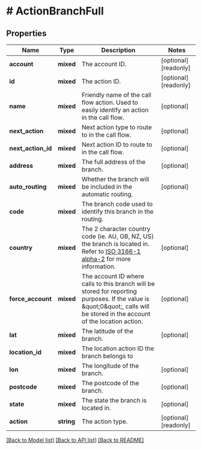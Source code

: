 # # ActionBranchFull

## Properties

Name | Type | Description | Notes
------------ | ------------- | ------------- | -------------
**account** | **mixed** | The account ID. | [optional] [readonly]
**id** | **mixed** | The action ID. | [optional] [readonly]
**name** | **mixed** | Friendly name of the call flow action. Used to easily identify an action in the call flow. | [optional]
**next_action** | **mixed** | Next action type to route to in the call flow. | [optional]
**next_action_id** | **mixed** | Next action ID to route to in the call flow. | [optional]
**address** | **mixed** | The full address of the branch. | [optional]
**auto_routing** | **mixed** | Whether the branch will be included in the automatic routing. | [optional]
**code** | **mixed** | The branch code used to identify this branch in the routing. |
**country** | **mixed** | The 2 character country code (ie. AU, GB, NZ, US) the branch is located in. Refer to [ISO 3166-1 alpha-2](https://en.wikipedia.org/wiki/ISO_3166-1_alpha-2) for more information. | [optional]
**force_account** | **mixed** | The account ID where calls to this branch will be stored for reporting purposes. If the value is \&quot;0\&quot;, calls will be stored in the account of the location action. | [optional]
**lat** | **mixed** | The latitude of the branch. | [optional]
**location_id** | **mixed** | The location action ID the branch belongs to |
**lon** | **mixed** | The longitude of the branch. | [optional]
**postcode** | **mixed** | The postcode of the branch. | [optional]
**state** | **mixed** | The state the branch is located in. | [optional]
**action** | **string** | The action type. | [optional] [readonly]

[[Back to Model list]](../../README.md#models) [[Back to API list]](../../README.md#endpoints) [[Back to README]](../../README.md)
